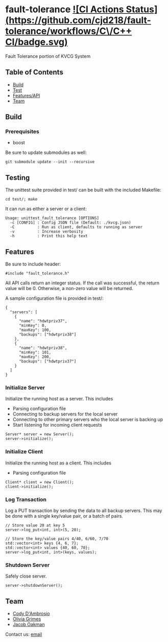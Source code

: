 # fault-tolerance [![CI Actions Status](https://github.com/cjd218/fault-tolerance/workflows/C\/C++ CI/badge.svg)](https://github.com/cjd218/fault-tolerance/actions)

Fault Tolerance portion of KVCG System

## Table of Contents

- [Build](#build)
- [Test](#testing)
- [Features/API](#features)
- [Team](#team)

## Build <a name="build"></a>
### Prerequisites
- boost

Be sure to update submodules as well:
```
git submodule update --init --recursive
```

## Testing <a name="testing"></a>
The unittest suite provided in test/ can be built with the included Makefile:
```
cd test/; make
```
It can run as either a server or a client:
```
Usage: unittest_fault_tolerance [OPTIONS]
  -c [CONFIG] : Config JSON file (Default: ./kvcg.json)
  -C          : Run as client, defaults to running as server
  -v          : Increase verbosity
  -h          : Print this help text

```

## Features <a name="features"></a>
Be sure to include header:
```
#include "fault_tolerance.h"
```

All API calls return an integer status. If the call was successful, the return value will be 0. Otherwise, a non-zero value will be returned.

A sample configuration file is provided in test/:
```
{
  "servers": [
    {
      "name": "hdwtpriv37",
      "minKey": 0,
      "maxKey": 100,
      "backups": ["hdwtpriv38"]
    },
    {
      "name": "hdwtpriv38",
      "minKey": 101,
      "maxKey": 200,
      "backups": ["hdwtpriv37"]
    }
  ]
}
```

### Initialize Server
Initialize the running host as a server. This includes
- Parsing configuration file
- Connecting to backup servers for the local server
- Connecting to other primary servers who the local server is backing up
- Start listening for incoming client requests
```
Server* server = new Server();
server->initialize();
```

### Initialize Client
Initialize the running host as a client. This includes
- Parsing configuration file
```
Client* client = new Client();
client->initialize();
```

### Log Transaction
Log a PUT transaction by sending the data to all backup servers. This may be done with a single key/value pair, or a batch of pairs.
```
// Store value 20 at key 5
server->log_put<int, int>(5, 20);

// Store the key/value pairs 4/40, 6/60, 7/70
std::vector<int> keys {4, 6, 7};
std::vector<int> values {40, 60, 70};
server->log_put<int, int>(keys, values);
```

### Shutdown Server
Safely close server.
```
server->shutdownServer();
```

## Team <a name="team"></a>
- [Cody D'Ambrosio](https://github.com/cjd218)
- [Olivia Grimes](https://github.com/oag221)
- [Jacob Oakman](https://github.com/jco222)

Contact us: [email](mailto:cjd218@lehigh.edu,oag221@lehigh.edu,jco222@lehigh.edu?subject=[GitHub]%20KVCG_Fault_Tolerance)
